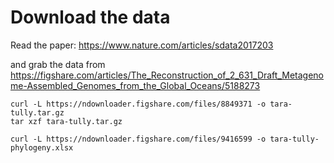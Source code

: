 # Download the data

Read the paper: https://www.nature.com/articles/sdata2017203

and grab the data from https://figshare.com/articles/The_Reconstruction_of_2_631_Draft_Metagenome-Assembled_Genomes_from_the_Global_Oceans/5188273

```
curl -L https://ndownloader.figshare.com/files/8849371 -o tara-tully.tar.gz
tar xzf tara-tully.tar.gz

curl -L https://ndownloader.figshare.com/files/9416599 -o tara-tully-phylogeny.xlsx
```
